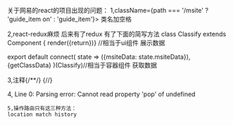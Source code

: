 关于网易的react的项目出现的问题：
1,className={path === '/msite' ? 'guide_item on' : 'guide_item'}>
类名加空格

2,react-redux麻烦
后来有了redux 有了下面的简写方法
class Classify extends Component {
render({return})} //相当于ui组件 展示数据

export default connect(
    state => ({msiteData: state.msiteData}),
    {getClassData}
  )(Classify)//相当于容器组件 获取数据

  3,注释{/**/}
  {/*<!--固定头部为以后滑动做准备-->*/}

  4, Line 0:  Parsing error: Cannot read property 'pop' of undefined

    5,操作路由只有这三种方法：
    location match history